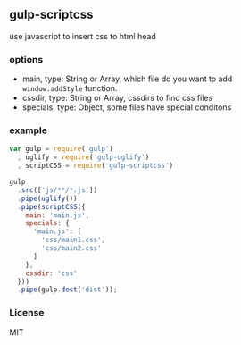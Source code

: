 ## gulp-scriptcss
use javascript to insert css to html head

### options
- main, type: String or Array, which file do you want to add `window.addStyle` function.
- cssdir, type: String or Array, cssdirs to find css files
- specials, type: Object, some files have special conditons

### example
```js
var gulp = require('gulp')
  , uglify = require('gulp-uglify')
  , scriptCSS = require('gulp-scriptcss')

gulp
  .src(['js/**/*.js'])
  .pipe(uglify())
  .pipe(scriptCSS({
    main: 'main.js',
    specials: {
      'main.js': [
        'css/main1.css',
        'css/main2.css'
      ]
    },
    cssdir: 'css'
  }))
  .pipe(gulp.dest('dist'));
```

### License
MIT
